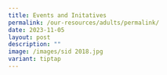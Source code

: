 ```yaml
---
title: Events and Initatives
permalink: /our-resources/adults/permalink/
date: 2023-11-05
layout: post
description: ""
image: /images/sid 2018.jpg
variant: tiptap
---
```

